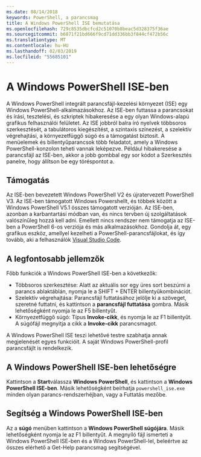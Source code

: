 ```yaml
---
ms.date: 08/14/2018
keywords: PowerShell, a parancsmag
title: A Windows PowerShell ISE bemutatása
ms.openlocfilehash: 729c8535dbcfcd2c51070b8beac5d328375f36ae
ms.sourcegitcommit: b6871f21bd666f9cd71dd336bb3f844cf472b56c
ms.translationtype: MT
ms.contentlocale: hu-HU
ms.lasthandoff: 02/03/2019
ms.locfileid: "55685101"
---
```

# <a name="the-windows-powershell-ise"></a>A Windows PowerShell ISE-ben

A Windows PowerShell integrált parancsfájl-kezelési környezet (ISE) egy Windows PowerShell-alkalmazásokhoz. Az ISE-ben futtassa a parancsokat és írási, tesztelési, és szkriptek hibakeresése a egy olyan Windows-alapú grafikus felhasználói felületet. Az ISE jobbról balra író nyelvek többsoros szerkesztését, a tabulátoros kiegészítést, a szintaxis színezést, a szelektív végrehajtási, a környezetfüggő súgó és a támogatást biztosít. A menüelemek és billentyűparancsok több feladatot, amely a Windows PowerShell-konzolon teheti vannak leképezve. Például hibakeresése a parancsfájl az ISE-ben, akkor a jobb gombbal egy sor kódot a Szerkesztés panelre, hogy állítson be egy töréspontot a.

## <a name="support"></a>Támogatás

Az ISE-ben bevezetett Windows PowerShell V2 és újratervezett PowerShell V3. Az ISE-ben támogatott Windows Powershellt, és többek között a Windows PowerShell V5.1 összes támogatott verzióján. Az ISE-ben, azonban a karbantartási módban van, és nincs tervben új szolgáltatások valószínűleg hozzá kell adni.
Emellett nincs rendszer nem támogatja az ISE-ben a PowerShell 6-os verziója és más alkalmazásokhoz. Gondolja át, egy grafikus eszköz, amellyel kezelheti a PowerShell-parancsfájlokat, és így tovább, aki a felhasználók [Visual Studio Code](https://code.visualstudio.com/).

## <a name="key-features"></a>A legfontosabb jellemzők

Főbb funkciók a Windows PowerShell ISE-ben a következők:

- Többsoros szerkesztése: Alatt az aktuális sor egy üres sort beszúrni a parancs ablaktáblán, nyomja le a SHIFT + ENTER billentyűkombinációt.
- Szelektív végrehajtása: Parancsfájl futtatásához jelölje ki a szöveget, szeretné futtatni, és kattintson a **parancsfájl futtatása** gombra. Másik lehetőségként nyomja le az F5 billentyűt.
- Környezetfüggő súgó: Típus **Invoke-cikk**, és nyomja le az F1 billentyűt. A súgófájl megnyitja a cikk a **Invoke-cikk** parancsmagot.

A Windows PowerShell ISE teszi lehetővé testre szabhatja annak megjelenését egyes funkcióit. A saját Windows PowerShell-profil parancsfájlt is rendelkezik.

## <a name="to-start-the-windows-powershell-ise"></a>A Windows PowerShell ISE-ben lehetőségre

Kattintson a **Start**válassza **Windows PowerShell**, és kattintson a **Windows PowerShell ISE-ben**.
Másik lehetőségként beírhatja `powershell_ise.exe` minden olyan parancs-rendszerhéjban, vagy a Futtatás mezőbe.

## <a name="to-get-help-in-the-windows-powershell-ise"></a>Segítség a Windows PowerShell ISE-ben

Az a **súgó** menüben kattintson a **Windows PowerShell súgójára**. Másik lehetőségként nyomja le az F1 billentyűt. A megnyíló fájl ismerteti a Windows PowerShell ISE-ben és a Windows PowerShell-lel, beleértve az összes elérhető a Get-Help parancsmag segítségével.
